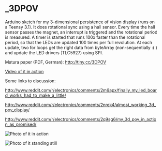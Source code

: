 _3DPOV
======

Arduino sketch for my 3-dimensional persistence of vision display (runs on a Teensy 3.1). It does rotational sync using a hall sensor. Every time the hall sensor passes the magnet, an interrupt is triggered and the rotational period is measured. A timer is started that runs 100x faster than the rotational period, so that the LEDs are updated 100 times per full revolution. At each update, two for loops get the right data from byteArray (non-sequentially :( ) and update the LED drivers (TLC5927) using SPI.

Matura paper (PDF, German): http://tiny.cc/3DPOV

[Video of it in action](https://www.youtube.com/watch?v=bCETWNgBxbI)

Some links to discussion:

http://www.reddit.com/r/electronics/comments/2m6apx/finally_my_led_board_works_had_to_make_a_little/

http://www.reddit.com/r/electronics/comments/2nrek4/almost_working_3d_pov_display/

http://www.reddit.com/r/electronics/comments/2q9sg6/my_3d_pov_in_action_as_promised/

![Photo of it in action](http://imgur.com/weyXNIT.jpg)

![Photo of it standing still](http://imgur.com/SMb0HIS.jpg)
